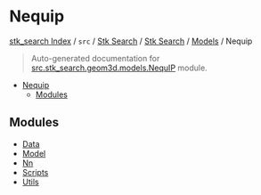 # Nequip

[stk_search Index](../../../../../README.md#stk_search-index) / `src` / [Stk Search](../../../index.md#stk-search) / [Stk Search](../../../index.md#stk-search) / [Models](../index.md#models) / Nequip

> Auto-generated documentation for [src.stk_search.geom3d.models.NequIP](https://github.com/mohammedazzouzi15/STK_search/blob/main/src/stk_search/geom3d/models/NequIP/__init__.py) module.

- [Nequip](#nequip)
  - [Modules](#modules)

## Modules

- [Data](data/index.md)
- [Model](model/index.md)
- [Nn](nn/index.md)
- [Scripts](scripts/index.md)
- [Utils](utils/index.md)